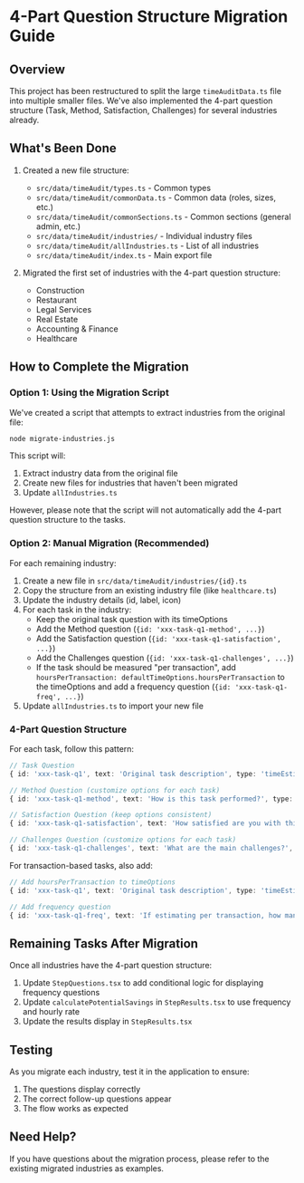 # 4-Part Question Structure Migration Guide

## Overview

This project has been restructured to split the large `timeAuditData.ts` file into multiple smaller files. We've also implemented the 4-part question structure (Task, Method, Satisfaction, Challenges) for several industries already.

## What's Been Done

1. Created a new file structure:
   - `src/data/timeAudit/types.ts` - Common types
   - `src/data/timeAudit/commonData.ts` - Common data (roles, sizes, etc.)
   - `src/data/timeAudit/commonSections.ts` - Common sections (general admin, etc.)
   - `src/data/timeAudit/industries/` - Individual industry files
   - `src/data/timeAudit/allIndustries.ts` - List of all industries
   - `src/data/timeAudit/index.ts` - Main export file

2. Migrated the first set of industries with the 4-part question structure:
   - Construction
   - Restaurant
   - Legal Services
   - Real Estate
   - Accounting & Finance
   - Healthcare

## How to Complete the Migration

### Option 1: Using the Migration Script

We've created a script that attempts to extract industries from the original file:

```bash
node migrate-industries.js
```

This script will:
1. Extract industry data from the original file
2. Create new files for industries that haven't been migrated
3. Update `allIndustries.ts`

However, please note that the script will not automatically add the 4-part question structure to the tasks.

### Option 2: Manual Migration (Recommended)

For each remaining industry:

1. Create a new file in `src/data/timeAudit/industries/{id}.ts`
2. Copy the structure from an existing industry file (like `healthcare.ts`)
3. Update the industry details (id, label, icon)
4. For each task in the industry:
   - Keep the original task question with its timeOptions
   - Add the Method question (`{id: 'xxx-task-q1-method', ...}`)
   - Add the Satisfaction question (`{id: 'xxx-task-q1-satisfaction', ...}`)
   - Add the Challenges question (`{id: 'xxx-task-q1-challenges', ...}`)
   - If the task should be measured "per transaction", add `hoursPerTransaction: defaultTimeOptions.hoursPerTransaction` to the timeOptions and add a frequency question (`{id: 'xxx-task-q1-freq', ...}`)
5. Update `allIndustries.ts` to import your new file

### 4-Part Question Structure

For each task, follow this pattern:

```typescript
// Task Question
{ id: 'xxx-task-q1', text: 'Original task description', type: 'timeEstimate', timeOptions: { hoursPerDay: defaultTimeOptions.hoursPerDay } },

// Method Question (customize options for each task)
{ id: 'xxx-task-q1-method', text: 'How is this task performed?', type: 'single', options: ["Manual Process", "Basic Digital Tools", "Specialized Software", "Integrated System", "N/A"] },

// Satisfaction Question (keep options consistent)
{ id: 'xxx-task-q1-satisfaction', text: 'How satisfied are you with this process?', type: 'scale', options: ["Very Dissatisfied", "Dissatisfied", "Neutral", "Satisfied", "Very Satisfied"] },

// Challenges Question (customize options for each task)
{ id: 'xxx-task-q1-challenges', text: 'What are the main challenges?', type: 'multiple', options: ["Time Consuming", "Error Prone", "Bottlenecks", "Staff Training", "Cost", "No Major Challenges", "Other"] },
```

For transaction-based tasks, also add:

```typescript
// Add hoursPerTransaction to timeOptions
{ id: 'xxx-task-q1', text: 'Original task description', type: 'timeEstimate', timeOptions: { hoursPerTransaction: defaultTimeOptions.hoursPerTransaction, hoursPerWeek: defaultTimeOptions.hoursPerWeek }, tooltip: "Estimate time per transaction OR total time per week." },

// Add frequency question
{ id: 'xxx-task-q1-freq', text: 'If estimating per transaction, how many such transactions are handled per WEEK?', type: 'number', isRequired: false, tooltip: "Required only if you estimated time per transaction above." },
```

## Remaining Tasks After Migration

Once all industries have the 4-part question structure:

1. Update `StepQuestions.tsx` to add conditional logic for displaying frequency questions
2. Update `calculatePotentialSavings` in `StepResults.tsx` to use frequency and hourly rate
3. Update the results display in `StepResults.tsx`

## Testing

As you migrate each industry, test it in the application to ensure:
1. The questions display correctly
2. The correct follow-up questions appear
3. The flow works as expected

## Need Help?

If you have questions about the migration process, please refer to the existing migrated industries as examples. 